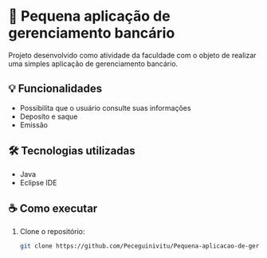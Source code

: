 # 🏦 Pequena aplicação de gerenciamento bancário

Projeto desenvolvido como atividade da faculdade com o objeto de realizar uma simples aplicação de gerenciamento bancário.


## 💡 Funcionalidades
- Possibilita que o usuário consulte suas informações
- Deposíto e saque
- Emissão

## 🛠️ Tecnologias utilizadas

- Java
- Eclipse IDE

## ☕ Como executar

1. Clone o repositório:
   ```bash
   git clone https://github.com/Peceguinivitu/Pequena-aplicacao-de-gerenciamento-bancario.git
